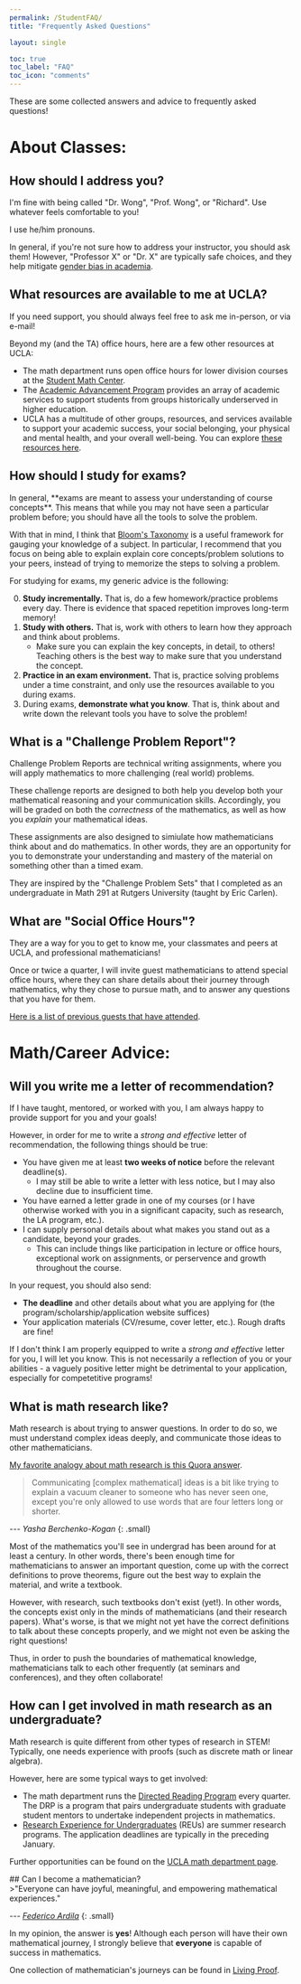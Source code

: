 ```yaml
---
permalink: /StudentFAQ/
title: "Frequently Asked Questions"

layout: single

toc: true
toc_label: "FAQ"
toc_icon: "comments"
---
```


These are some collected answers and advice to frequently asked questions!

<!--end_excerpt-->


# About Classes:

## How should I address you?
<div class="standout" markdown="1">

I'm fine with being called "Dr. Wong", "Prof. Wong", or "Richard".  Use whatever feels comfortable to you!  

I use he/him pronouns.

In general, if you're not sure how to address your instructor, you should ask them! However, "Professor X" or "Dr. X" are typically safe choices, and they help mitigate [gender bias in academia](https://www.ncbi.nlm.nih.gov/pmc/articles/PMC6048538/pdf/pnas.201805284.pdf).
</div>

## What resources are available to me at UCLA?
<div class="standout" markdown="1">
If you need support, you should always feel free to ask me in-person, or via e-mail!

Beyond my (and the TA) office hours, here are a few other resources at UCLA:

* The math department runs open office hours for lower division courses at the [Student Math Center](https://ww3.math.ucla.edu/student-math-center/).
* The [Academic Advancement Program](https://www.aap.ucla.edu/about-aap/becoming-an-aap-member/) provides an array of academic services to support students from groups historically underserved in higher education.
* UCLA has a multitude of other groups, resources, and services available to support your academic success, your social belonging, your physical and mental health, and your overall well-being. You can explore [these resources here](https://docs.google.com/document/d/1K086I03xtvgumRBio1sA8pVfpeb-w-r4TPMvbcsJ0tw/edit).
</div>


## How should I study for exams?
<div class="standout" markdown="1">
In general, **exams are meant to assess your understanding of course concepts**.  This means that while you may not have seen a particular problem before; you should have all the tools to solve the problem.

With that in mind, I think that [Bloom's Taxonomy](https://cft.vanderbilt.edu/guides-sub-pages/blooms-taxonomy/) is a useful framework for gauging your knowledge of a subject.  In particular, I recommend that you focus on being able to explain explain core concepts/problem solutions to your peers, instead of trying to memorize the steps to solving a problem.

For studying for exams, my generic advice is the following:

0. **Study incrementally.**  That is, do a few homework/practice problems every day.  There is evidence that spaced repetition improves long-term memory!
0. **Study with others.**  That is, work with others to learn how they approach and think about problems.  
	* Make sure you can explain the key concepts, in detail, to others!  Teaching others is the best way to make sure that you understand the concept.
0. **Practice in an exam environment.** That is, practice solving problems under a time constraint, and only use the resources available to you during exams.
0. During exams, **demonstrate what you know**.  That is, think about and write down the relevant tools you have to solve the problem!
</div>

## What is a "Challenge Problem Report"?
<div class="standout" markdown="1">

Challenge Problem Reports are technical writing assignments, where you will apply mathematics to more challenging (real world) problems. 

These challenge reports are designed to both help you develop both your mathematical reasoning and your communication skills. Accordingly, you will be graded on both the *correctness* of the mathematics, as well as how you *explain* your mathematical ideas.

These assignments are also designed to simiulate how mathematicians think about and do mathematics.  In other words, they are an opportunity for you to demonstrate your understanding and mastery of the material on something other than a timed exam.

They are inspired by the "Challenge Problem Sets" that I completed as an undergraduate in Math 291 at Rutgers University (taught by Eric Carlen).
</div>

## What are "Social Office Hours"?

<div class="standout" markdown="1">
They are a way for you to get to know me, your classmates and peers at UCLA, and professional mathematicians!

Once or twice a quarter, I will invite guest mathematicians to attend special office hours, where they can share details about their journey through mathematics, why they chose to pursue math, and to answer any questions that you have for them.

[Here is a list of previous guests that have attended](/teaching/socialhours).
</div>


# Math/Career Advice:

## Will you write me a letter of recommendation?

<div class="standout" markdown="1">
If I have taught, mentored, or worked with you, I am always happy to provide support for you and your goals! 

However, in order for me to write a *strong and effective* letter of recommendation, the following things should be true:

* You have given me at least **two weeks of notice** before the relevant deadline(s).
	* I may still be able to write a letter with less notice, but I may also decline due to insufficient time.
* You have earned a letter grade in one of my courses (or I have otherwise worked with you in a significant capacity, such as research, the LA program, etc.).
* I can supply personal details about what makes you stand out as a candidate, beyond your grades.  
	* This can include things like participation in lecture or office hours, exceptional work on assignments, or perservence and growth throughout the course.

In your request, you should also send:

* **The deadline** and other details about what you are applying for (the program/scholarship/application website suffices)
* Your application materials (CV/resume, cover letter, etc.). Rough drafts are fine! 

If I don't think I am properly equipped to write a *strong and effective* letter for you, I will let you know.  This is not necessarily a reflection of you or your abilities - a vaguely positive letter might be detrimental to your application, especially for competetitive programs!
</div>

## What is math research like?

<div class="standout" markdown="1">
Math research is about trying to answer questions.  In order to do so, we must understand complex ideas deeply, and communicate those ideas to other mathematicians.

[My favorite analogy about math research is this Quora answer](https://www.quora.com/Mathematics/What-do-grad-students-in-math-do-all-day-Do-they-just-sit-at-their-desk-and-think/answer/Yasha-Berchenko-Kogan).

> Communicating [complex mathematical] ideas is a bit like trying to explain a vacuum cleaner to someone who has never seen one, except you're only allowed to use words that are four letters long or shorter.

<cite>--- Yasha Berchenko-Kogan</cite>
{: .small} 

Most of the mathematics you'll see in undergrad has been around for at least a century.  In other words, there's been enough time for mathematicians to answer an important question, come up with the correct definitions to prove theorems, figure out the best way to explain the material, and write a textbook. 

However, with research, such textbooks don't exist (yet!).  In other words, the concepts exist only in the minds of mathematicians (and their research papers).  What's worse, is that we might not yet have the correct definitions to talk about these concepts properly, and we might not even be asking the right questions!  

Thus, in order to push the boundaries of mathematical knowledge, mathematicians talk to each other frequently (at seminars and conferences), and they often collaborate!
</div>

## How can I get involved in math research as an undergraduate?

<div class="standout" markdown="1">
Math research is quite different from other types of research in STEM!  Typically, one needs experience with proofs (such as discrete math or linear algebra).

However, here are some typical ways to get involved:

* The math department runs the [Directed Reading Program](https://www.math.ucla.edu/~drp/) every quarter.  The DRP is a program that pairs undergraduate students with graduate student mentors to undertake independent projects in mathematics. 
* [Research Experience for Undergraduates](https://sites.google.com/view/mathreu) (REUs) are summer research programs.  The application deadlines are typically in the preceding January.


Further opportunities can be found on the [UCLA math department page](https://ww3.math.ucla.edu/opportunities/).
</div>
## Can I become a mathematician?

<div class="standout" markdown="1">
>"Everyone can have joyful, meaningful, and empowering mathematical experiences."

<cite>--- [Federico Ardila](http://fardila.com/)</cite>
{: .small} 

In my opinion, the answer is **yes**!  Although each person will have their own mathematical journey, I strongly believe that **everyone** is capable of success in mathematics.


One collection of mathematician's journeys can be found in [Living Proof](https://www.maa.org/press/ebooks/living-proof-stories-of-resilience-along-the-mathematical-journey-2).
</div>